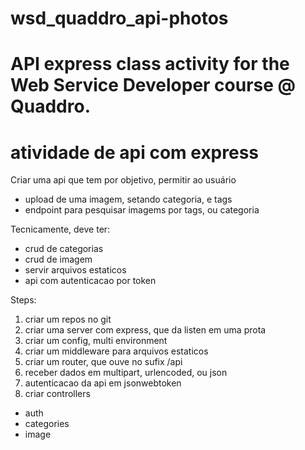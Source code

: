 # wsd_quaddro_api-photos
# API express class activity for the Web Service Developer course @ Quaddro.

# atividade de api com express

Criar uma api que tem por objetivo, permitir ao usuário

- upload de uma imagem, setando categoria, e tags
- endpoint para pesquisar imagems por tags, ou categoria

Tecnicamente, deve ter:
- crud de categorias
- crud de imagem
- servir arquivos estaticos
- api com autenticacao por token


Steps:



1. criar um repos no git
2. criar uma server com express, que da listen em uma prota
3. criar um config, multi environment
4. criar um middleware para arquivos estaticos
5. criar um router, que ouve no sufix /api
6. receber dados em multipart, urlencoded, ou json
7. autenticacao da api em jsonwebtoken
8. criar controllers
  * auth
  * categories
  * image
